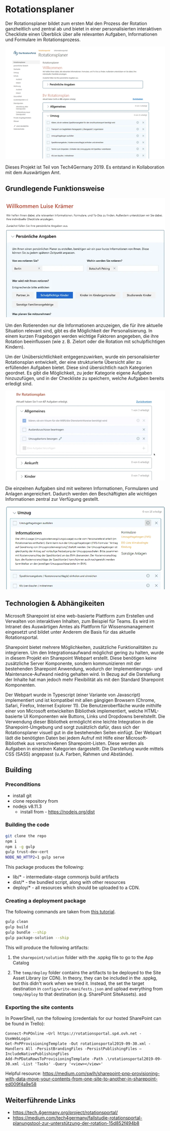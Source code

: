 # Rotationsplaner

Der Rotationsplaner bildet zum ersten Mal den Prozess der Rotation ganzheitlich und zentral ab und bietet in einer personalisierten interaktiven Checkliste einen Überblick über alle relevanten Aufgaben, Informationen und Formulare im Rotationsprozess.

![Screenshot einer beispielhaften Nutzung](docs/screen1.webp)

Dieses Projekt ist Teil von Tech4Germany 2019. Es entstand in Kollaboration mit dem Auswärtigen Amt.

## Grundlegende Funktionsweise

![Screenshot: Personalisierung durch Fragebogen](docs/screen2.webp)

Um den Rotierenden nur die Informationen anzuzeigen, die für ihre aktuelle Situation relevant sind, gibt es die Möglichkeit der Personalisierung. In einem kurzen Fragebogen werden wichtige Faktoren angegeben, die ihre Rotation beeinflussen (wie z. B. Zielort oder die Rotation mit schulpflichtigen Kindern).

Um der Unübersichtlichkeit entgegenzuwirken, wurde ein personalisierter Rotationsplan entwickelt, der eine strukturierte Übersicht aller zu erfüllenden Aufgaben bietet. Diese sind übersichtlich nach Kategorien geordnet. Es gibt die Möglichkeit, zu jeder Kategorie eigene Aufgaben hinzuzufügen, und in der Checkliste zu speichern, welche Aufgaben bereits erledigt sind.

![Checkliste mit einzelnen Aufgaben](docs/screen3.webp)

Die einzelnen Aufgaben sind mit weiteren Informationen, Formularen und Anlagen angereichert. Dadurch werden den Beschäftigten alle wichtigen Informationen zentral zur Verfügung gestellt.

![Detailansicht einer Aufgabe](docs/screen4.webp)

## Technologien & Abhängikeiten

Microsoft Sharepoint ist eine web-basierte Plattform zum Erstellen und Verwalten von interaktiven Inhalten, zum Beispiel für Teams. Es wird im Intranet des Auswärtigen Amtes als Plattform für Wissensmanagement eingesetzt und bildet unter Anderem die Basis für das aktuelle Rotationsportal.

Sharepoint bietet mehrere Möglichkeiten, zusätzliche Funktionalitäten zu integrieren. Um den Integrationsaufwand möglichst gering zu halten, wurde in diesem Projekt ein Sharepoint Webpart erstellt. Diese benötigen keine zusätzliche Server Komponente, sondern kommunizieren mit der bestehenden Sharepoint Anwendung, wodurch der Implementierungs- und Maintenance-Aufwand niedrig gehalten wird. In Bezug auf die Darstellung der Inhalte hat man jedoch mehr Flexibilität als mit den Standard Sharepoint Komponenten.

Der Webpart wurde in Typescript (einer Variante von Javascript) implementiert und ist kompatibel mit allen gängigen Browsern (Chrome, Safari, Firefox, Internet Explorer 11). Die Benutzeroberfläche wurde mithilfe einer von Microsoft entwickelten Bibliothek implementiert, welche HTML-basierte UI Komponenten wie Buttons, Links und Dropdowns bereitstellt. Die Verwendung dieser Bibliothek ermöglicht eine leichte Integration in die Sharepoint-Umgebung und sorgt zusätzlich dafür, dass sich der Rotationsplaner visuell gut in die bestehenden Seiten einfügt. Der Webpart lädt die benötigten Daten bei jedem Aufruf mit Hilfe einer Microsoft-Bibliothek aus verschiedenen Sharepoint-Listen. Diese werden als Aufgaben in einzelnen Kategorien dargestellt. Die Darstellung wurde mittels CSS (SASS) angepasst (u.A. Farben, Rahmen und Abstände).

## Building

### Preconditions

- install git
- clone repository from
- nodejs v8.11.3
  - install from - https://nodejs.org/dist

### Building the code

```bash
git clone the repo
npm i
npm i -g gulp
gulp trust-dev-cert
NODE_NO_HTTP2=1 gulp serve
```

This package produces the following:

- lib/\* - intermediate-stage commonjs build artifacts
- dist/\* - the bundled script, along with other resources
- deploy/\* - all resources which should be uploaded to a CDN.

### Creating a deployment package

The following commands are taken from [this tutorial](http://www.sharepointsamples.com/deploy-sharepoint-framework-webpart-to-sharepoint-site/).

```bash
gulp clean
gulp build
gulp bundle --ship
gulp package-solution --ship
```

This will produce the following artifacts:

1. the `sharepoint/solution` folder with the .sppkg file to go to the App Catalog

2. The `temp/deploy` folder contains the artifacts to be deployed to the Site Asset Library (or CDN). In theory, they can be included in the .sppkg, but this didn't work when we tried it. Instead, the set the target destination in `config/write-manifests.json` and upload everything from `temp/deploy` to that destination (e.g. SharePoint SiteAssets).
   asd

### Exporting the site contents

In PowerShell, run the following (credentials for our hosted SharePoint can be found in Trello):

```
Connect-PnPOnline –Url https://rotationsportal.sp4.ovh.net -UseWebLogin
Get-PnPProvisioningTemplate -Out rotationsportal2019-09-30.xml -Handlers All -PersistBrandingFiles -PersistPublishingFiles –IncludeNativePublishingFiles
Add-PnPDataRowsToProvisioningTemplate -Path .\rotationsportal2019-09-30.xml -List 'Tasks' -Query '<view></view>'
```

Helpful resource: <https://medium.com/swlh/sharepoint-pnp-provisioning-with-data-move-your-contents-from-one-site-to-another-in-sharepoint-ed009f4a9e58>

## Weiterführende Links

- https://tech.4germany.org/project/rotationsportal/
- https://medium.com/tech4germany/fallstudie-rotationsportal-planungstool-zur-unterstützung-der-rotation-15d852f494b8
